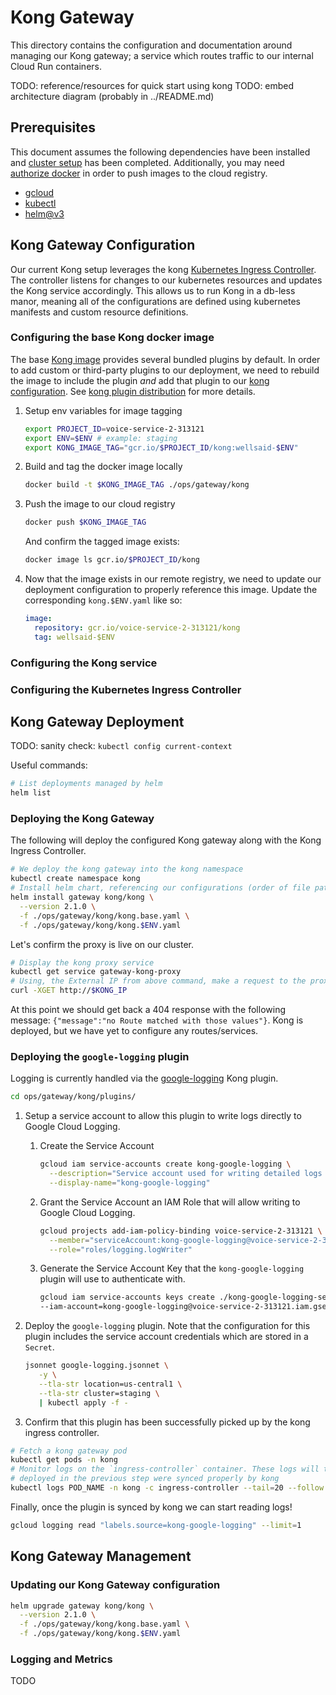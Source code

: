 # Kong Gateway

This directory contains the configuration and documentation around managing our Kong gateway;
a service which routes traffic to our internal Cloud Run containers.

TODO: reference/resources for quick start using kong
TODO: embed architecture diagram (probably in ../README.md)
## Prerequisites

This document assumes the following dependencies have been installed and [cluster setup](../ClusterSetup.md) has been completed. Additionally, you may need [authorize docker](https://cloud.google.com/container-registry/docs/advanced-authentication) in order to push images to the cloud registry.

- [gcloud](https://cloud.google.com/sdk/docs/quickstart)
- [kubectl](https://kubernetes.io/docs/tasks/tools/)
- [helm@v3](https://helm.sh/docs/intro/install/)

## Kong Gateway Configuration

Our current Kong setup leverages the kong [Kubernetes Ingress Controller](https://docs.konghq.com/kubernetes-ingress-controller/).
The controller listens for changes to our kubernetes resources and updates the Kong service
accordingly. This allows us to run Kong in a db-less manor, meaning all of the configurations
are defined using kubernetes manifests and custom resource definitions.

### Configuring the base Kong docker image

The base [Kong image](https://hub.docker.com/_/kong) provides several bundled plugins by default. In order to add custom or third-party plugins to our deployment, we need to rebuild the image to include the plugin _and_ add that plugin to our [kong configuration](./kong/kong.yaml). See [kong plugin distribution](https://docs.konghq.com/gateway-oss/1.0.x/plugin-development/distribution/) for more details.

1. Setup env variables for image tagging

    ```bash
    export PROJECT_ID=voice-service-2-313121
    export ENV=$ENV # example: staging
    export KONG_IMAGE_TAG="gcr.io/$PROJECT_ID/kong:wellsaid-$ENV"
    ```

1. Build and tag the docker image locally

   ```bash
   docker build -t $KONG_IMAGE_TAG ./ops/gateway/kong
   ```

1. Push the image to our cloud registry

   ```bash
   docker push $KONG_IMAGE_TAG
   ```

   And confirm the tagged image exists:

   ```bash
   docker image ls gcr.io/$PROJECT_ID/kong
   ```

1. Now that the image exists in our remote registry, we need to update our deployment configuration to properly reference this image. Update the corresponding `kong.$ENV.yaml` like so:

    ```yaml
    image:
      repository: gcr.io/voice-service-2-313121/kong
      tag: wellsaid-$ENV
    ```

### Configuring the Kong service

### Configuring the Kubernetes Ingress Controller


## Kong Gateway Deployment

TODO: sanity check: `kubectl config current-context`

Useful commands:

```bash
# List deployments managed by helm
helm list
```

### Deploying the Kong Gateway

The following will deploy the configured Kong gateway along with the Kong
Ingress Controller.

```bash
# We deploy the kong gateway into the kong namespace
kubectl create namespace kong
# Install helm chart, referencing our configurations (order of file paths is important!)
helm install gateway kong/kong \
  --version 2.1.0 \
  -f ./ops/gateway/kong/kong.base.yaml \
  -f ./ops/gateway/kong/kong.$ENV.yaml
```

Let's confirm the proxy is live on our cluster.

```bash
# Display the kong proxy service
kubectl get service gateway-kong-proxy
# Using, the External IP from above command, make a request to the proxy
curl -XGET http://$KONG_IP
```

At this point we should get back a 404 response with the following message:
`{"message":"no Route matched with those values"}`. Kong is deployed, but we
have yet to configure any routes/services.

### Deploying the `google-logging` plugin

Logging is currently handled via the [google-logging](https://github.com/SmartParkingTechnology/kong-google-logging-plugin) Kong plugin.

```bash
cd ops/gateway/kong/plugins/
```

1. Setup a service account to allow this plugin to write logs directly to Google Cloud Logging.

    1. Create the Service Account

        ```bash
        gcloud iam service-accounts create kong-google-logging \
          --description="Service account used for writing detailed logs directly from our Kong proxy" \
          --display-name="kong-google-logging"
        ```

    1. Grant the Service Account an IAM Role that will allow writing to Google Cloud Logging.

        ```bash
        gcloud projects add-iam-policy-binding voice-service-2-313121 \
          --member="serviceAccount:kong-google-logging@voice-service-2-313121.iam.gserviceaccount.com" \
          --role="roles/logging.logWriter"
        ```

    1. Generate the Service Account Key that the `kong-google-logging` plugin will use to
       authenticate with.

        ```bash
        gcloud iam service-accounts keys create ./kong-google-logging-service-account.secrets.json \
        --iam-account=kong-google-logging@voice-service-2-313121.iam.gserviceaccount.com
        ```

1. Deploy the `google-logging` plugin. Note that the configuration for this plugin includes the
   service account credentials which are stored in a `Secret`.

   ```bash
   jsonnet google-logging.jsonnet \
      -y \
      --tla-str location=us-central1 \
      --tla-str cluster=staging \
      | kubectl apply -f -
   ```

1. Confirm that this plugin has been successfully picked up by the kong ingress controller.

  ```bash
  # Fetch a kong gateway pod
  kubectl get pods -n kong
  # Monitor logs on the `ingress-controller` container. These logs will tell us if the resources
  # deployed in the previous step were synced properly by kong
  kubectl logs POD_NAME -n kong -c ingress-controller --tail=20 --follow
  ```

  Finally, once the plugin is synced by kong we can start reading logs!

  ```bash
  gcloud logging read "labels.source=kong-google-logging" --limit=1
  ```

## Kong Gateway Management

### Updating our Kong Gateway configuration

```bash
helm upgrade gateway kong/kong \
  --version 2.1.0 \
  -f ./ops/gateway/kong/kong.base.yaml \
  -f ./ops/gateway/kong/kong.$ENV.yaml
```

### Logging and Metrics

TODO
